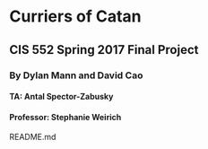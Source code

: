 # Curriers of Catan
## CIS 552 Spring 2017 Final Project
### By Dylan Mann and David Cao
#### TA: Antal Spector-Zabusky
#### Professor: Stephanie Weirich

README.md

